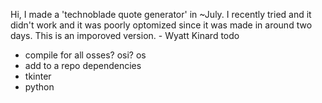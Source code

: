 Hi, I made a 'technoblade quote generator' in ~July. I recently tried and it didn't work and it was poorly optomized since it was made in around two days.
This is an imporoved version. - Wyatt Kinard
todo
- compile for all osses? osi? os
- add to a repo
dependencies
- tkinter
- python

